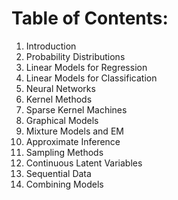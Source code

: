 # Table of Contents:

1. Introduction
2. Probability Distributions
3. Linear Models for Regression
4. Linear Models for Classification
5. Neural Networks
6. Kernel Methods
7. Sparse Kernel Machines
8. Graphical Models
9. Mixture Models and EM
10. Approximate Inference
11. Sampling Methods
12. Continuous Latent Variables
13. Sequential Data
14. Combining Models
